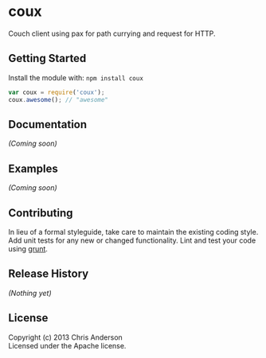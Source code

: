 # coux

Couch client using pax for path currying and request for HTTP.

## Getting Started
Install the module with: `npm install coux`

```javascript
var coux = require('coux');
coux.awesome(); // "awesome"
```

## Documentation
_(Coming soon)_

## Examples
_(Coming soon)_

## Contributing
In lieu of a formal styleguide, take care to maintain the existing coding style. Add unit tests for any new or changed functionality. Lint and test your code using [grunt](https://github.com/cowboy/grunt).

## Release History
_(Nothing yet)_

## License
Copyright (c) 2013 Chris Anderson  
Licensed under the Apache license.
